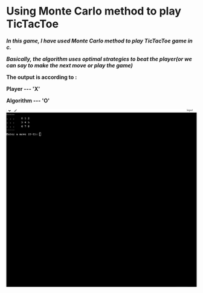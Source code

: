 # Using Monte Carlo method to play TicTacToe

***In this game, I have used Monte Carlo method to play TicTacToe game in c.***

***Basically, the algorithm uses optimal strategies to beat the player(or we can say to make the next move or play the game)***

**The output is according to :**

**Player  --- 'X'**

**Algorithm --- 'O'**

![alt text](https://github.com/geeky-bit/Games/blob/master/using_Monte_Carlo_for_TicTacToe/ttt-output.gif)

